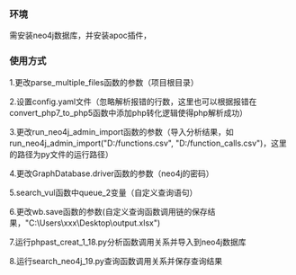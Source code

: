 ### 环境
需安装neo4j数据库，并安装apoc插件，


### 使用方式
1.更改parse_multiple_files函数的参数（项目根目录）

2.设置config.yaml文件（忽略解析报错的行数，这里也可以根据报错在convert_php7_to_php5函数中添加php转化逻辑使得php解析成功）

3.更改run_neo4j_admin_import函数的参数（导入分析结果，如run_neo4j_admin_import("D:/functions.csv", "D:/function_calls.csv")，这里的路径为py文件的运行路径）

4.更改GraphDatabase.driver函数的参数（neo4j的密码）

5.search_vul函数中queue_2变量（自定义查询语句）

6.更改wb.save函数的参数(自定义查询函数调用链的保存结果，"C:\\Users\\xxx\\Desktop\\output.xlsx")

7.运行phpast_creat_1_18.py分析函数调用关系并导入到neo4j数据库

8.运行search_neo4j_19.py查询函数调用关系并保存查询结果
